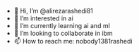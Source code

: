- 👋 Hi, I’m @alirezarashedi81
- 👀 I’m interested in ai
- 🌱 I’m currently learning ai and ml
- 💞️ I’m looking to collaborate in ibm
- 📫 How to reach me: nobody1381rashedi

<!---
alirezarashedi81/alirezarashedi81 is a ✨ special ✨ repository because its `README.md` (this file) appears on your GitHub profile.
You can click the Preview link to take a look at your changes.
--->
